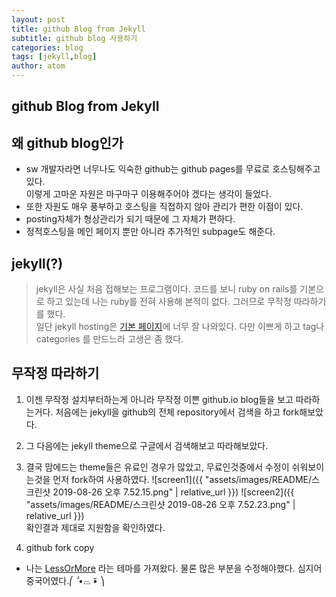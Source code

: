 ```yaml
---
layout: post
title: github Blog from Jekyll
subtitle: github blog 사용하기
categories: blog
tags: [jekyll,blog]
author: atom
---
```


## github Blog from Jekyll

## 왜 github blog인가

- sw 개발자라면 너무나도 익숙한 github는 github pages를 무료로 호스팅해주고 있다.  
이렇게 고마운 자원은 마구마구 이용해주어야 겠다는 생각이 들었다.
- 또한 자원도 매우 풍부하고 호스팅을 직접하지 않아 관리가 편한 이점이 있다.
- posting자체가 형상관리가 되기 때문에 그 자체가 편하다.
- 정적호스팅을 메인 페이지 뿐만 아니라 추가적인 subpage도 해준다.

## jekyll(?)

> jekyll은 사실 처음 접해보는 프로그램이다. 코드를 보니 ruby on rails를 기본으로 하고 있는데 나는 ruby를 전혀 사용해 본적이 없다. 그러므로 무작정 따라하기를 했다.  
일단 jekyll hosting은 [기본 페이지](https://jekyllrb-ko.github.io/docs/home/)에 너무 잘 나와있다. 다만 이쁘게 하고 tag나 categories 를 만드느라 고생은 좀 했다.

## 무작정 따라하기

1. 이젠 무작정 설치부터하는게 아니라 무작정 이쁜 github.io blog들을 보고 따라하는거다. 처음에는 jekyll을 github의 전체 repository에서 검색을 하고 fork해보았다.
2. 그 다음에는 jekyll theme으로 구글에서 검색해보고 따라해보았다.
3. 결국 맘에드는 theme들은 유료인 경우가 많았고, 무료인것중에서 수정이 쉬워보이는것을 먼저 fork하여 사용하였다.
![screen1]({{ "assets/images/README/스크린샷 2019-08-26 오후 7.52.15.png" | relative_url }})
![screen2]({{ "assets/images/README/스크린샷 2019-08-26 오후 7.52.23.png" | relative_url }})  
확인결과 제대로 지원함을 확인하였다.

4. github fork copy

- 나는 [LessOrMore](http://jekyllthemes.org/themes/Less-Or-More/) 라는 테마를 가져왔다. 물론 많은 부분을 수정해야했다. 심지어 중국어였다.⎛    ᷄  •⌓   •᷅      ⎞
